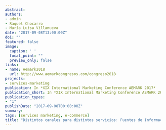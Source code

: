 ```yaml
---
abstract: 
authors:
- admin
- Raquel Chocarro
- María Luisa Villanueva
date: "2017-09-08T13:00:00Z"
doi: ""
featured: false
image:
  caption: ' '
  focal_point: ""
  preview_only: false
links:
- name: Aemark2018
  url: http://www.aemarkcongresos.com/congreso2018
projects:
- services-marketing
publication: In *XIX International Marketing Conference AEMARK 2017*
publication_short: In *XIX International Marketing Conference AEMARK 2017*
publication_types:
- "1"
publishDate: "2017-09-08T00:00:00Z"
summary: 
tags: [services marketing, e-commerce]
title: "Distintos canales para distintos servicios: Fuentes de Información en Servicios de Búsqueda, Experiencia y Creencia"
---
```




